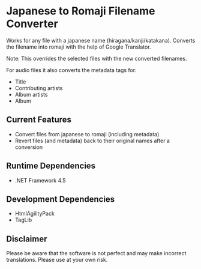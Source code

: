 # Japanese to Romaji Filename Converter
Works for any file with a japanese name (hiragana/kanji/katakana). Converts the filename into romaji with the help of Google Translator.

Note: This overrides the selected files with the new converted filenames.

For audio files it also converts the metadata tags for:
- Title
- Contributing artists
- Album artists
- Album

## Current Features
- Convert files from japanese to romaji (including metadata)
- Revert files (and metadata) back to their original names after a conversion

## Runtime Dependencies
- .NET Framework 4.5

## Development Dependencies
- HtmlAgilityPack
- TagLib

## Disclaimer
Please be aware that the software is not perfect and may make incorrect translations. Please use at your own risk.
